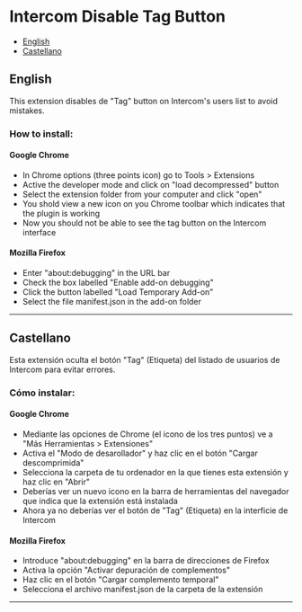 # Intercom Disable Tag Button

- [English](#english)
- [Castellano](#castellano)

## English

This extension disables de "Tag" button on Intercom's users list to avoid mistakes.

### How to install:

#### Google Chrome
- In Chrome options (three points icon) go to Tools > Extensions
- Active the developer mode and click on "load decompressed" button
- Select the extension folder from your computer and click "open"
- You shold view a new icon on you Chrome toolbar which indicates that the plugin is working
- Now you should not be able to see the tag button on the Intercom interface

#### Mozilla Firefox
- Enter "about:debugging" in the URL bar
- Check the box labelled "Enable add-on debugging"
- Click the button labelled "Load Temporary Add-on"
- Select the file manifest.json in the add-on folder


-----


## Castellano

Esta extensión oculta el botón "Tag" (Etiqueta) del listado de usuarios de Intercom para evitar errores.

### Cómo instalar:

#### Google Chrome
- Mediante las opciones de Chrome (el icono de los tres puntos) ve a "Más Herramientas > Extensiones"
- Activa el "Modo de desarollador" y haz clic en el botón "Cargar descomprimida"
- Selecciona la carpeta de tu ordenador en la que tienes esta extensión y haz clic en "Abrir"
- Deberías ver un nuevo icono en la barra de herramientas del navegador que indica que la extensión está instalada
- Ahora ya no deberías ver el botón de "Tag" (Etiqueta) en la interficie de Intercom

#### Mozilla Firefox
- Introduce "about:debugging" en la barra de direcciones de Firefox
- Activa la opción "Activar depuración de complementos"
- Haz clic en el botón "Cargar complemento temporal"
- Selecciona el archivo manifest.json de la carpeta de la extensión
-----

